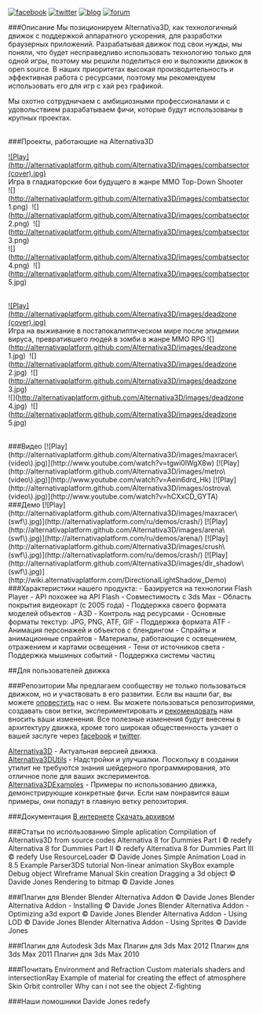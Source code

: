 [![facebook](http://alternativaplatform.github.com/Alternativa3D/images/facebook.png)](http://www.facebook.com/alternativaplatform)
[![twitter](http://alternativaplatform.github.com/Alternativa3D/images/twitter.png)](https://twitter.com/AltrntivaPltfrm)
[![blog](http://alternativaplatform.github.com/Alternativa3D/images/blog.png)](http://blog.alternativaplatform.com/en/)
[![forum](http://alternativaplatform.github.com/Alternativa3D/images/forum.png)](http://forum.alternativaplatform.com/forums/list.page)


###Описание
Мы позиционируем Alternativa3D, как технологичный движок с поддержкой аппаратного ускорения, для разработки браузерных приложений. Разрабатывая движок под свои нужды, мы поняли, что будет несправедливо использовать технологию только для одной игры, поэтому мы решили поделиться ею и выложили движок в open source. В наших приоритетах высокая производительность и эффективная работа с ресурсами, поэтому мы рекомендуем использовать его для игр с хай рез графикой.

Мы охотно сотрудничаем с амбициозными профессионалами и с удовольствием разрабатываем фичи, которые будут использованы в крупных проектах.

<br />
###Проекты, работающие на Alternativa3D

 [![Play](http://alternativaplatform.github.com/Alternativa3D/images/combatsector \(cover\).jpg)](http://game.combatsector.com?instant=1)   
 Игра в гладиаторские бои будущего в жанре MMO Top-Down Shooter   
 ![](http://alternativaplatform.github.com/Alternativa3D/images/combatsector 1.png)&nbsp;
 ![](http://alternativaplatform.github.com/Alternativa3D/images/combatsector 2.png)&nbsp;
 ![](http://alternativaplatform.github.com/Alternativa3D/images/combatsector 3.png)   
 ![](http://alternativaplatform.github.com/Alternativa3D/images/combatsector 4.png)&nbsp;
 ![](http://alternativaplatform.github.com/Alternativa3D/images/combatsector 5.jpg)&nbsp;    
 <br />

 [![Play](http://alternativaplatform.github.com/Alternativa3D/images/deadzone \(cover\).jpg)](http://apps.facebook.com/laststand-deadzone/?fb_source=bookmark_apps&ref=bookmarks&count=0&fb_bmpos=2_0)   
 Игра на выживание в постапокалиптическом мире после эпидемии вируса, превратившего людей в зомби в жанре MMO RPG
 ![](http://alternativaplatform.github.com/Alternativa3D/images/deadzone 1.jpg)&nbsp;
 ![](http://alternativaplatform.github.com/Alternativa3D/images/deadzone 2.jpg)&nbsp;
 ![](http://alternativaplatform.github.com/Alternativa3D/images/deadzone 3.jpg)   
 ![](http://alternativaplatform.github.com/Alternativa3D/images/deadzone 4.jpg)&nbsp;
 ![](http://alternativaplatform.github.com/Alternativa3D/images/deadzone 5.jpg)&nbsp;

<br />
###Видео
[![Play](http://alternativaplatform.github.com/Alternativa3D/images/maxracer\(video\).jpg)](http://www.youtube.com/watch?v=tgwi0lWgX8w)
[![Play](http://alternativaplatform.github.com/Alternativa3D/images/metro\(video\).jpg)](http://www.youtube.com/watch?v=Aein6drd_Hk)
[![Play](http://alternativaplatform.github.com/Alternativa3D/images/ostrova\(video\).jpg)](http://www.youtube.com/watch?v=hCXxCD_GYTA)

<br />
###Демо
[![Play](http://alternativaplatform.github.com/Alternativa3D/images/maxracer\(swf\).jpg)](http://alternativaplatform.com/ru/demos/crash/)
[![Play](http://alternativaplatform.github.com/Alternativa3D/images/arena\(swf\).jpg)](http://alternativaplatform.com/ru/demos/arena/)
[![Play](http://alternativaplatform.github.com/Alternativa3D/images/crush\(swf\).jpg)](http://alternativaplatform.com/ru/demos/crash/)
[![Play](http://alternativaplatform.github.com/Alternativa3D/images/dir_shadow\(swf\).jpg)](http://wiki.alternativaplatform.com/DirectionalLightShadow_Demo)

<br />
###Характеристики нашего продукта:
 - Базируется на технологии Flash Player
 - API похожее на API Flash
 - Совместимость с 3ds Max
 - Область покрытия видеокарт (с 2005 года)
 - Поддержка своего формата моделей объектов - A3D
 - Контроль над ресурсами
 - Основные форматы текстур: JPG, PNG, ATF, GIF
 - Поддержка формата ATF
 - Анимация персонажей и объектов с блендингом
 - Спрайты и анимационные спрайтов
 - Материалы, работающие с освещением, отражением и картами освещения
 - Тени от источников света
 - Поддержка мышиных событий
 - Поддержка системы частиц


##Для пользователей движка

###Репозитории
Мы предлагаем сообществу не только пользоваться движком, но и участвовать в его развитии. Если вы нашли баг, вы можете [оповестить](https://github.com/AlternativaPlatform/Alternativa3D/issues) нас о нем. Вы можете пользоваться репозиториями, создавать свои ветки, экспериментировать и [рекомендовать](https://github.com/AlternativaPlatform/Alternativa3D/pulls) нам вносить ваши изменения. Все полезные изменения будут внесены в архитектуру движка, кроме того широкая общественность узнает о вашей заслуге через [facebook](http://www.facebook.com/alternativaplatform) и [twitter](https://twitter.com/AltrntivaPltfrm).   

[Alternativa3D](https://github.com/AlternativaPlatform/Alternativa3D) - Актуальная версией движка.  
[Alternativa3DUtils](https://github.com/AlternativaPlatform/Alternativa3DUtils) - Надстройки и улучшалки. Поскольку в создании утилит не требуются знания шейдерного программирования, это отличное поле для ваших экспериментов.  
[Alternativa3DExamples](https://github.com/AlternativaPlatform/Alternativa3DExamples) - Примеры по использованию движка, демонстрирующие конкретные фичи. Если нам понравится ваши примеры, они попадут в главную ветку репозитория.  

###Документация
[В интернете](http://alternativaplatform.com/ru/docs/8.32.0/)
[Скачать архивом](http://alternativaplatform.com/ru/docs/8.32.0/alternativa3d8_help_en.zip)

###Статьи по использованию
Simple aplication
Compilation of Alternativa3D from source codes
Alternativa 8 for Dummies Part I © redefy
Alternativa 8 for Dummies Part II © redefy
Alternativa 8 for Dummies Part III © redefy
Use ResourceLoader © Davide Jones
Simple Animation Load in 8.5 Example
Parser3DS tutorial
Non-linear animation
SkyBox example
Debug object Wireframe
Manual Skin creation
Dragging a 3d object © Davide Jones
Rendering to bitmap © Davide Jones

###Плагин для Blender
Blender Alternativa Addon © Davide Jones
Blender Alternativa Addon - Installing © Davide Jones
Blender Alternativa Addon - Optimizing a3d export © Davide Jones
Blender Alternativa Addon - Using LOD © Davide Jones
Blender Alternativa Addon - Using Sprites © Davide Jones

###Плагин для Autodesk 3ds Max
Плагин для 3ds Max 2012
Плагин для 3ds Max 2011
Плагин для 3ds Max 2010

###Почитать
Environment and Refraction
Custom materials shaders and intersectionRay
Example of material for creating the effect of atmosphere
Skin
Orbit controller
Why can i not see the object
Z-fighting

###Наши помошники
Davide Jones
redefy
